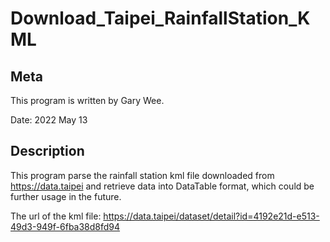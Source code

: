 # Download_Taipei_RainfallStation_KML

## Meta
This program is written by Gary Wee.

Date: 2022 May 13

## Description
This program parse the rainfall station kml file downloaded from https://data.taipei and retrieve data into DataTable format, which could be further usage in the future.

The url of the kml file: https://data.taipei/dataset/detail?id=4192e21d-e513-49d3-949f-6fba38d8fd94

